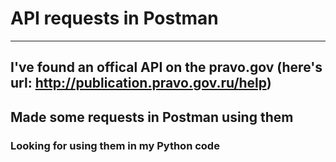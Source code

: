 # API requests in Postman 
----
## I've found an offical API on the pravo.gov (here's url: http://publication.pravo.gov.ru/help)
## Made some requests in Postman using them
### Looking for using them in my Python code
